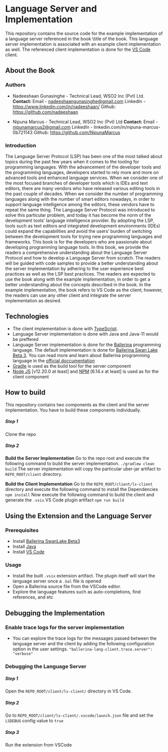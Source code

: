 # Language Server and Implementation
This repository contains the source code for the example implementation of a language server referenced in the book \title of the book\.
This language server implementation is associated with an example client implementation as well. The referenced client implementation is done for the [VS Code](https://code.visualstudio.com/) client.

## About the Book
### Authors
- Nadeeshaan Gunasinghe - Technical Lead, WSO2 Inc (Pvt) Ltd.
**Contact:**
Email - nadeeshaangunasinghe@gmail.com
LinkedIn - https://www.linkedin.com/in/nadeeshaan/
Github: https://github.com/nadeeshaan

- Nipuna Marcus - Technical Lead, WSO2 Inc (Pvt) Ltd
**Contact:**
Email - nipunamarcus2@gmail.com
LinkedIn - linkedin.com/in/nipuna-marcus-0b721143
Github: https://github.com/NipunaMarcus

### Introduction
The Language Server Protocol (LSP) has been one of the most talked about topics during the past few years when it comes to the tooling for programming languages. With the advancement of the developer tools and the programming languages, developers started to rely more and more on advanced tools and enhanced language services. When we consider one of the most focused branches of developer tools which is IDEs and text editors, there are many vendors who have released various editing tools in the past couple of decades. When we consider the number of programming languages along with the number of smart editors nowadays, in order to support language intelligence among the editors, these vendors have to repeat the same thing. The Language Server Protocol was introduced to solve this particular problem, and today it has become the norm of the development tools’ language intelligence provider. By adopting the LSP, tools such as text editors and integrated development environments (IDEs) could expand the capabilities and avoid the users’ burden of switching between the development tools for trying new programming languages and frameworks.
This book is for the developers who are passionate about developing programming language tools. In this book, we provide the readers a comprehensive understanding about the Language Server Protocol and how to develop a Language Server from scratch. The readers will be guided with code samples to provide a better understanding about the server implementation by adhering to the user experience best practices as well as the LSP best practices. The readers are expected to use the book along with the example implementation, in order to get a better understanding about the concepts described
in the book. In the example implementation, the book refers to VS Code as the client; however, the readers can use any other client and integrate the server implementation as desired.

## Technologies
- The client implementation is done with [TypeScript](https://www.typescriptlang.org/).
- Language Server implementation is done with Java and Java-11 would be preffered
- Language Server implementation is done for the [Ballerina](https://ballerina.io/) programming language. The default implementation is done for [Ballerina Swan Lake Beta 3](https://ballerina.io/downloads/). You can read more and learn about Ballerina programming language in the [official doccumentation](https://ballerina.io/learn/)
- [Gradle](https://gradle.org/) is used as the build tool for the server component
- [Node JS](https://nodejs.org/en/) [v12.20.0 at least] and [NPM](https://www.npmjs.com/) [6.14.x at least] is used as for the client component

## How to build
This repository contains two components as the client and the server implementation. You have to build these components individually.

##### Step 1
Clone the repo

##### Step 2
**Build the Server Implementation**
Go to the repo root and execute the following command to build the server implementation.
`./gradlew clean build`
The server implementation will copy the particular uber-jar artifact to `REPO_ROOT/client` directory.

**Build the Client Implementation**
Go to the `REPO_ROOT/client/ls-client` directory and execute the following command to install the Dependencies
`npm install`
Now execute the following command to build the client and generate the `.vsix` VS Code plugin artifact
`npm run build`

## Using the Extension and the Language Server
### Prerequisites
- Install [Ballerina SwanLake Beta3](https://ballerina.io/downloads/swan-lake-archived/)
- Install [Java](https://www.oracle.com/java/technologies/downloads/)
- Install [VS Code](https://code.visualstudio.com/Download)

### Usage
- Install the built `.vsix` extension artifact. The plugin itself will start the language server once a `.bal` file is opened
- Open a Ballerina source file from the VSCode editor.
- Explore the language features such as auto-completions, find references, and etc

## Debugging the Implementation
### Enable trace logs for the server implementation
- You can explore the trace logs for the messages passed between the language server and the client by adding the following configuration option in the user settings.
`"ballerina-lang-client.trace.server": "verbose"`

### Debugging the Language Server
##### Step 1
Open the `REPO_ROOT/client/ls-client/` directory in VS Code.

##### Step 2
Go to `REPO_ROOT/client/ls-client/.vscode/launch.json` file and set the `LSDEBUG` config value to `true`

##### Step 3
Run the extension from VSCode

